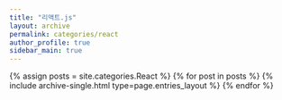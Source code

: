 ```yaml
---
title: "리액트.js"
layout: archive
permalink: categories/react
author_profile: true
sidebar_main: true
---
```


{% assign posts = site.categories.React %}
{% for post in posts %} {% include archive-single.html type=page.entries_layout %} {% endfor %}
